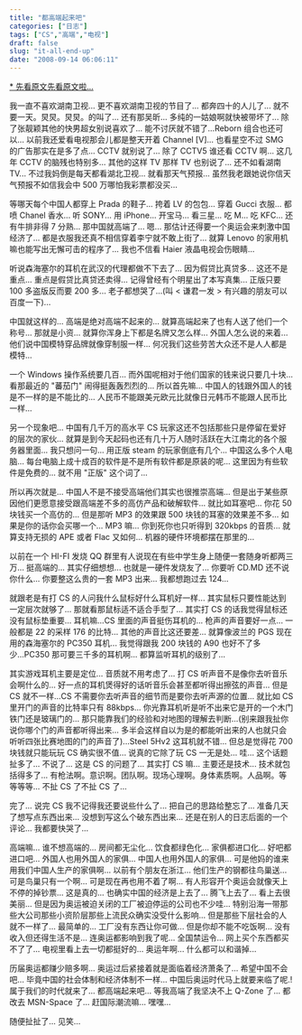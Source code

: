 ```yaml
---
title: "都高端起来吧"
categories: ["日志"]
tags: ["CS","高端","电视"]
draft: false
slug: "it-all-end-up"
date: "2008-09-14 06:06:11"
---
```


<a href="http://user.qzone.qq.com/622009295/blog/1221113073" target="_blank">* 先看原文先看原文啦... </a>

我一直不喜欢湖南卫视... 更不喜欢湖南卫视的节目了... 都奔四十的人儿了... 就不要一天。炅炅。炅炅。的叫了... 
还有那吴昕... 多纯的一姑娘啊就快被带坏了... 
除了张靓颖其他的快男超女别说喜欢了... 能不讨厌就不错了...Reborn 组合也还可以... 
以前我还爱看电视那会儿都是整天开着 Channel [V]... 也看星空不过 SMG 的广告那实在是多了点... 
CCTV 就别说了... 除了 CCTV5 谁还看 CCTV 啊... 这几年 CCTV 的脑残也特别多... 
其他的这样 TV 那样 TV 也别说了... 还不如看湖南 TV... 
不过我妈倒是每天都看湖北卫视... 就看那天气预报... 虽然我老跟她说你信天气预报不如信我会中 500 万哪怕我彩票都没买... 

等哪天每个中国人都穿上 Prada 的鞋子... 挎着 LV 的包包... 穿着 Gucci 衣服... 都喷 Chanel 香水... 听 SONY... 用 iPhone... 开宝马... 看三星... 吃 M... 吃 KFC... 还有牛排非得 7 分熟... 那中国就高端了... 嗯... 那估计还得要一个奥运会来刺激中国经济了... 都是衣服我还真不相信穿着李宁就不敢上街了... 就算 Lenovo 的家用机嘛也能写出无懈可击的程序了... 我也不信看 Haier 液晶电视会伤眼睛... 

听说森海塞尔的耳机在武汉的代理都做不下去了... 
因为假贷比真贷多... 这还不是重点... 重点是假贷比真贷还卖得... 
记得曾经有个明星出了本写真集... 正版只要 100 多盗版反而要 200 多... 老子都想哭了...(叫 < 谦君一发 > 有兴趣的朋友可以百度一下)... 

中国就这样的... 高端是绝对高端不起来的... 就算高端起来了也有人送了他们一个称号... 那就是小资... 就算你浑身上下都是名牌又怎么样... 外国人怎么说的来着... 他们说中国模特穿品牌就像穿制服一样... 何况我们这些劳苦大众还不是人人都是模特... 

一个 Windows 操作系统要几百... 而外国呢相对于他们国家的钱来说只要几十块... 看那最近的 "蕃茄门" 闹得挺轰轰烈烈的... 
所以首先嘛... 中国人的钱跟外国人的钱是不一样的是不能比的... 人民币不能跟美元欧元比就像日元韩币不能跟人民币比一样... 

另一个现象吧... 
中国有几千万的高水平 CS 玩家这还不包括那些只是停留在爱好的层次的家伙... 
就算是到今天起码也还有几十万人随时活跃在大江南北的各个服务器里面... 我只想问一句... 用正版 steam 的玩家倒底有几个... 
中国这么多个人电脑... 每台电脑上成十成百的软件是不是所有软件都是原装的呢... 
这里因为有些软件是免费的... 就不用 "正版" 这个词了... 

所以再次就是... 中国人不是不接受高端他们其实也很推崇高端... 
但是出于某些原因他们更愿意接受跟高端差不多的高仿产品和破解软件... 
就比如耳塞吧... 你花 50 块钱买一个高仿的... 但是那听 MP3 的效果跟 500 块钱的耳塞的效果差不多... 如果是你的话你会买哪一个... 
MP3 嘛... 你到死你也只听得到 320kbps 的音质... 就算支持无损的 APE 或者 Flac 又如何... 机器的硬件环境都摆在那里的... 

以前在一个 HI-FI 发烧 QQ 群里有人说现在有些中学生身上随便一套随身听都两三万... 挺高端的... 其实仔细想想... 也就是一硬件发烧友了... 你要听 CD.MD 还不说你什么... 你要整这么贵的一套 MP3 出来... 我都想跑过去 124... 

就跟老是有打 CS 的人问我什么鼠标好什么耳机好一样... 其实鼠标只要性能达到一定层次就够了... 那就看那鼠标适不适合手型了... 其实打 CS 的话我觉得鼠标还没有鼠标垫重要... 耳机嘛...CS 里面的声音挺伤耳机的... 枪声的声音要好一点... 一般都是 22 的采样 176 的比特... 其他的声音比这还要差... 就算像波兰的 PGS 现在用的森海塞尔的 PC350 耳机... 我觉得跟我 200 块钱的 A90 也好不了多少...PC350 那可要三千多的耳机啊... 都算监听耳机的级别了... 

其实游戏耳机主要是定位... 音质就不用考虑了... 打 CS 听声音不是像你去听音乐会啊什么的... 好一点的耳机煲得好的话听音乐会甚至都听得出擦弦的声音... 但是 CS 就不一样...CS 不需要你去听声音的细节而是要你去听声源的位置... 就比如 CS 里开门的声音的比特率只有 88kbps... 你光靠耳机听是听不出来它是开的一个木门铁门还是玻璃门的... 那只能靠我们的经验和对地图的理解去判断...(别来跟我扯你说你哪个门的声音都听得出来... 多半会这样自以为是的都能听出来的人也就只会听听四张比赛地图的门的声音了)...Steel 5Hv2 这耳机就不错... 但总是觉得花 700 块钱就只能玩玩 CS 确实很不值... 说真的它除了玩 CS 一无是处... 
哇... 这个话题扯多了... 不说了... 这是 CS 的问题了... 其实打 CS 嘛... 主要还是技术... 技术就包括得多了... 有枪法啊。意识啊。团队啊。现场心理啊。身体素质啊。人品啊。等等等等... 不扯 CS 了不扯 CS 了... 

完了... 说完 CS 我不记得我还要说些什么了... 把自己的思路给整忘了... 准备几天了想写点东西出来... 没想到写这么个破东西出来... 还是在别人的日志后面的一个评论... 我都要快哭了... 

高端嘛... 谁不想高端的... 房间都无尘化... 饮食都绿色化... 家俱都进口化... 好吧都进口吧... 外国人也用外国人的家俱... 中国人也用外国人的家俱... 可是他妈的谁来用我们中国人生产的家俱啊... 以前有个朋友在浙江... 他们生产的钢都往鸟巢送... 可是鸟巢只有一个啊... 可是现在再也用不着了啊... 有人形容开个奥运会就像天上不停的掉钞票... 这是真的... 也确实中国的经济是上去了... 腾飞上去了... 看上去很美丽... 但是因为奥运被迫关闭的工厂被迫停运的公司也不少哇... 特别沿海一带那些大公司那些小资阶层那些上流民众确实没受什么影响... 但是那些下层社会的人就不一样了... 最简单的... 工厂没有东西让你可做... 但是你却不能不吃饭啊... 没有收入但还得生活不是... 连奥运都影响到我了呢... 全国禁运令... 网上买个东西都买不了了... 
电视里看上去一切都挺好的... 奥运年啊... 什么都可以和谐掉... 

历届奥运都赚少赔多啊... 奥运过后紧接着就是面临着经济萧条了... 希望中国不会吧... 毕竟中国的社会体制和经济体制不一样... 中国后奥运时代马上就要来临了呢.! 属于我们的时代就来了... 都高端起来吧... 
等我高端了我坚决不上 Q-Zone 了... 都改去 MSN-Space 了... 赶国际潮流嘛... 嘿嘿... 

随便扯扯了... 见笑... 

